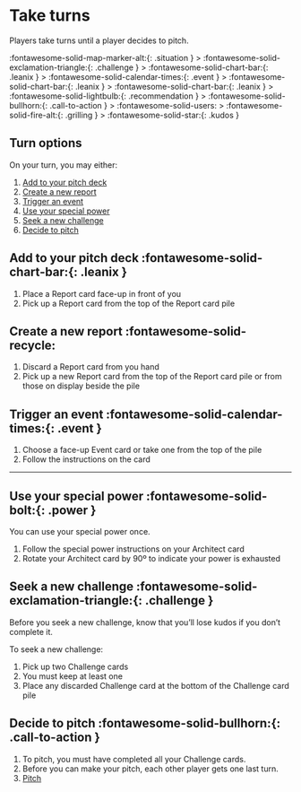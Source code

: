 # Take turns

Players take turns until a player decides to pitch. 

:fontawesome-solid-map-marker-alt:{: .situation } > :fontawesome-solid-exclamation-triangle:{: .challenge } > :fontawesome-solid-chart-bar:{: .leanix } > :fontawesome-solid-calendar-times:{: .event  } > :fontawesome-solid-chart-bar:{: .leanix } > :fontawesome-solid-chart-bar:{: .leanix }  > :fontawesome-solid-lightbulb:{: .recommendation } > :fontawesome-solid-bullhorn:{: .call-to-action } > :fontawesome-solid-users: > :fontawesome-solid-fire-alt:{: .grilling } > :fontawesome-solid-star:{: .kudos }

## Turn options

On your turn, you may either: 

1. [Add to your pitch deck](#add-to-your-pitch-deck)
2. [Create a new report](#create-a-new-report)
3. [Trigger an event](#trigger-an-event)
4. [Use your special power](#use-your-special-power)
5. [Seek a new challenge](#seek-a-new-challenge)
6. [Decide to pitch](#decide-to-pitch)

## Add to your pitch deck :fontawesome-solid-chart-bar:{: .leanix }

1. Place a Report card face-up in front of you
2. Pick up a Report card from the top of the Report card pile

## Create a new report :fontawesome-solid-recycle:

1. Discard a Report card from you hand
2. Pick up a new Report card from the top of the Report card pile or from those on display beside the pile

## Trigger an event :fontawesome-solid-calendar-times:{: .event  }

1. Choose a face-up Event card or take one from the top of the pile
2. Follow the instructions on the card

---  

## Use your special power :fontawesome-solid-bolt:{: .power  }

You can use your special power once.  

1. Follow the special power instructions on your Architect card
2. Rotate your Architect card by 90º to indicate your power is exhausted

## Seek a new challenge :fontawesome-solid-exclamation-triangle:{: .challenge }

Before you seek a new challenge, know that you’ll lose kudos if you don’t complete it.

To seek a new challenge: 

1. Pick up two Challenge cards
2. You must keep at least one
3. Place any discarded Challenge card at the bottom of the Challenge card pile

## Decide to pitch :fontawesome-solid-bullhorn:{: .call-to-action }

1. To pitch, you must have completed all your Challenge cards.
2. Before you can make your pitch, each other player gets one last turn. 
3. [Pitch](pitch.md)
